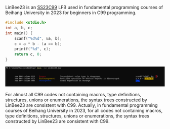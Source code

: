 LinBee23 is an [SS23C99](../../../SSL/SSC/SS23C99) LFB used in fundamental programming courses of Beihang University in 2023 for beginners in C99 programming.



```c
#include <stdio.h>
int a, b, c;
int main() {
	scanf("%d%d", &a, b);
	c = a * b - (a == b);
	printf("%d", c);
	return c, 0;
}
```

![](terminal.png)


For almost all C99 codes not containing macros, type definitions, structures, unions or enumerations, the syntax trees constructed by LinBee23 are consistent with C99. Actually, in fundamental programming courses of Beihang University in 2023, for all codes not containing macros, type definitions, structures, unions or enumerations, the syntax trees constructed by LinBee23 are consistent with C99.
